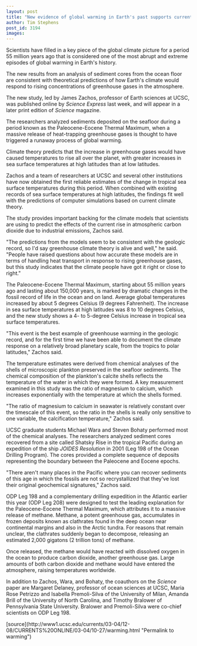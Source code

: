 ```yaml
---
layout: post
title: "New evidence of global warming in Earth's past supports current models of how climate responds to greenhouse gases"
author: Tim Stephens
post_id: 3194
images:
---
```


<p>
  Scientists have filled in a key piece of the global climate picture for a period 55 million years ago that is considered one of the most abrupt and extreme episodes of global warming in Earth's history.
</p>
<p>
  The new results from an analysis of sediment cores from the ocean floor are consistent with theoretical predictions of how Earth's climate would respond to rising concentrations of greenhouse gases in the atmosphere.<br>
</p>
<p>
  The new study, led by James Zachos, professor of Earth sciences at UCSC, was published online by <i>Science Express</i> last week, and will appear in a later print edition of <i>Science</i> magazine.<br>
</p>
<p>
  The researchers analyzed sediments deposited on the seafloor during a period known as the Paleocene-Eocene Thermal Maximum, when a massive release of heat-trapping greenhouse gases is thought to have triggered a runaway process of global warming.
</p>
<p>
  Climate theory predicts that the increase in greenhouse gases would have caused temperatures to rise all over the planet, with greater increases in sea surface temperatures at high latitudes than at low latitudes.<br>
</p>
<p>
  Zachos and a team of researchers at UCSC and several other institutions have now obtained the first reliable estimates of the change in tropical sea surface temperatures during this period. When combined with existing records of sea surface temperatures at high latitudes, the findings fit well with the predictions of computer simulations based on current climate theory.<br>
</p>
<p>
  The study provides important backing for the climate models that scientists are using to predict the effects of the current rise in atmospheric carbon dioxide due to industrial emissions, Zachos said.<br>
</p>
<p>
  "The predictions from the models seem to be consistent with the geologic record, so I'd say greenhouse climate theory is alive and well," he said. "People have raised questions about how accurate these models are in terms of handling heat transport in response to rising greenhouse gases, but this study indicates that the climate people have got it right or close to right."<br>
</p>
<p>
  The Paleocene-Eocene Thermal Maximum, starting about 55 million years ago and lasting about 150,000 years, is marked by dramatic changes in the fossil record of life in the ocean and on land. Average global temperatures increased by about 5 degrees Celsius (9 degrees Fahrenheit). The increase in sea surface temperatures at high latitudes was 8 to 10 degrees Celsius, and the new study shows a 4- to 5-degree Celsius increase in tropical sea surface temperatures.<br>
</p>
<p>
  "This event is the best example of greenhouse warming in the geologic record, and for the first time we have been able to document the climate response on a relatively broad planetary scale, from the tropics to polar latitudes," Zachos said.<br>
</p>
<p>
  The temperature estimates were derived from chemical analyses of the shells of microscopic plankton preserved in the seafloor sediments. The chemical composition of the plankton's calcite shells reflects the temperature of the water in which they were formed. A key measurement examined in this study was the ratio of magnesium to calcium, which increases exponentially with the temperature at which the shells formed.<br>
</p>
<p>
  "The ratio of magnesium to calcium in seawater is relatively constant over the timescale of this event, so the ratio in the shells is really only sensitive to one variable, the calcification temperature," Zachos said.<br>
</p>
<p>
  UCSC graduate students Michael Wara and Steven Bohaty performed most of the chemical analyses. The researchers analyzed sediment cores recovered from a site called Shatsky Rise in the tropical Pacific during an expedition of the ship <i>JOIDES Resolution</i> in 2001 (Leg 198 of the Ocean Drilling Program). The cores provided a complete sequence of deposits representing the boundary between the Paleocene and Eocene epochs.<br>
</p>
<p>
  "There aren't many places in the Pacific where you can recover sediments of this age in which the fossils are not so recrystallized that they've lost their original geochemical signatures," Zachos said.<br>
</p>
<p>
  ODP Leg 198 and a complementary drilling expedition in the Atlantic earlier this year (ODP Leg 208) were designed to test the leading explanation for the Paleocene-Eocene Thermal Maximum, which attributes it to a massive release of methane. Methane, a potent greenhouse gas, accumulates in frozen deposits known as clathrates found in the deep ocean near continental margins and also in the Arctic tundra. For reasons that remain unclear, the clathrates suddenly began to decompose, releasing an estimated 2,000 gigatons (2 trillion tons) of methane.<br>
</p>
<p>
  Once released, the methane would have reacted with dissolved oxygen in the ocean to produce carbon dioxide, another greenhouse gas. Large amounts of both carbon dioxide and methane would have entered the atmosphere, raising temperatures worldwide.<br>
</p>
<p>
  In addition to Zachos, Wara, and Bohaty, the coauthors on the <i>Science</i> paper are Margaret Delaney, professor of ocean sciences at UCSC, Maria Rose Petrizzo and Isabella Premoli-Silva of the University of Milan, Amanda Brill of the University of North Carolina, and Timothy Bralower of Pennsylvania State University. Bralower and Premoli-Silva were co-chief scientists on ODP Leg 198.<br>
</p>
[source](http://www1.ucsc.edu/currents/03-04/12-08/CURRENTS%20ONLINE/03-04/10-27/warming.html "Permalink to warming")
